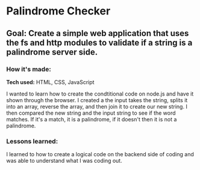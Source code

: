# Palindrome Checker

## Goal: Create a simple web application that uses the fs and http modules to validate if a string is a palindrome server side.

### How it's made:

**Tech used:** HTML, CSS, JavaScript

I wanted to learn how to create the condtitional code on node.js and have it shown through the browser. I created a  the input takes the string, splits it into an array, reverse the array, and then join it to create our new string. I then compared the new string and the input string to see if the word matches. If it's a match, it is a palindrome, if it doesn't then it is not a palindrome.

### Lessons learned:

I learned to how to create a logical code on the backend side of coding and was able to understand what I was coding out.
